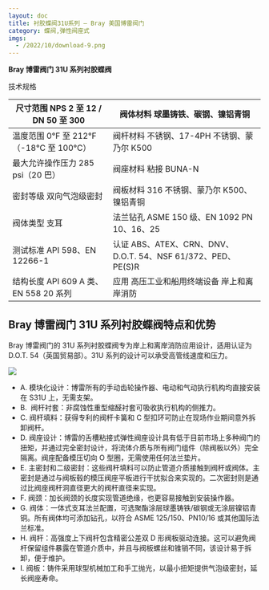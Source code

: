 ```yaml
---
layout: doc
title: 衬胶蝶阀31U系列 – Bray 美国博雷阀门
category: 蝶阀,弹性阀座式
imgs:
  - /2022/10/download-9.png
---
```


**Bray 博雷阀门 31U 系列衬胶蝶阀**

技术规格

| 尺寸范围 NPS 2 至 12 / DN 50 至 300     | 阀体材料 球墨铸铁、碳钢、镍铝青铜                            |
| --------------------------------------- | ------------------------------------------------------------ |
| 温度范围 0°F 至 212°F（-18°C 至 100°C） | 阀杆材料 不锈钢、17-4PH 不锈钢、蒙乃尔 K500                  |
| 最大允许操作压力 285 psi（20 巴）       | 阀座材料 粘接 BUNA-N                                         |
| 密封等级 双向气泡级密封                 | 阀板材料 316 不锈钢、蒙乃尔 K500、镍铝青铜                   |
| 阀体类型 支耳                           | 法兰钻孔 ASME 150 级、EN 1092 PN 10、16、25                  |
| 测试标准 API 598、EN 12266-1            | 认证 ABS、ATEX、CRN、DNV、D.O.T. 54、NSF 61/372、PED、PE(S)R |
| 结构长度 API 609 A 类、EN 558 20 系列   | 应用 高压工业和船用终端设备 岸上和离岸消防                   |

## **Bray 博雷阀门 31U 系列衬胶蝶阀**特点和优势

Bray 博雷阀门的 31U 系列衬胶蝶阀专为岸上和离岸消防应用设计，适用认证为 D.O.T. 54（英国贸易部）。31U 系列的设计可以承受高管线速度和压力。

![](/2022/10/download-1-4-721x1024.png)

- A. 模块化设计：博雷所有的手动齿轮操作器、电动和气动执行机构均直接安装在 S31U 上，无需支架。
- B.  阀杆衬套：非腐蚀性重型缩醛衬套可吸收执行机构的侧推力。
- C. 阀杆填料：获得专利的阀杆卡簧和 C 型扣环可防止在现场作业期间意外拆卸阀杆。
- D. 阀座设计：博雷的舌槽粘接式弹性阀座设计具有低于目前市场上多种阀门的扭矩，并通过完全密封设计，将流体介质与所有阀门组件（除阀板以外）完全隔离。阀座配备模压切向 O 型圈，无需使用任何法兰垫片。
- E. 主密封和二级密封：这些阀杆填料可以防止管道介质接触到阀杆或阀体。主密封是通过与阀板毂的模压阀座平板进行干扰拟合来实现的。二次密封则是通过比阀座阀杆洞直径更大的阀杆直径来实现。
- F. 阀颈：加长阀颈的长度实现管道绝缘，也更容易接触到安装操作器。
- G. 阀体：一体式支耳法兰配置，可选聚酯涂层球墨铸铁/碳钢或无涂层镍铝青铜。所有阀体均可添加钻孔，以符合 ASME 125/150、PN10/16 或其他国际法兰标准。
- H. 阀杆：高强度上下阀杆包含精密公差双 D 形阀板驱动连接。这可以避免阀杆保留组件暴露在管道介质中，并且与阀板螺丝和锥销不同，该设计易于拆卸，便于维护。
- I. 阀板：铸件采用球型机械加工和手工抛光，以最小扭矩提供气泡级密封，延长阀座寿命。
